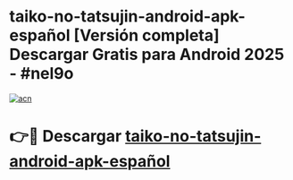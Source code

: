 # taiko-no-tatsujin-android-apk-español  [Versión completa] Descargar Gratis para Android 2025 - #nel9o

[![acn](https://github.com/user-attachments/assets/0f9c940e-d8b0-45ae-aac7-cd30a18b3e1c)](https://apps.freeplayer.one?title=taiko-no-tatsujin-android-apk-español&ref=9F)

# 👉🔴 Descargar [taiko-no-tatsujin-android-apk-español](https://apps.freeplayer.one?title=taiko-no-tatsujin-android-apk-español&ref=9F)